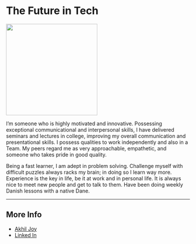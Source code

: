# The Future in Tech

<img src="https://akhil-git-hub.github.io/RepoTest/images/photo.jpg" width="250">

I’m someone who is highly motivated and innovative. Possessing exceptional communicational and interpersonal skills, I have delivered seminars and lectures in college, improving my overall communication and presentational skills. I possess qualities to work independently and also in a Team. My peers regard me as very approachable, empathetic, and someone who takes pride in good quality.

Being a fast learner, I am adept in problem solving. Challenge myself with difficult puzzles always racks my brain; in doing so I learn way more. Experience is the key in life, be it at work and in personal life. It is always nice to meet new people and get to talk to them. Have been doing weekly Danish lessons with a native Dane.

---
## More Info
- [Akhil Joy]()
- [Linked In](https://www.linkedin.com/in/akhil-joy-/)
